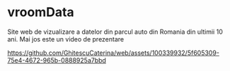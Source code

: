 # vroomData

Site web de vizualizare a datelor din parcul auto din Romania din ultimii 10 ani.
Mai jos este un video de prezentare

https://github.com/GhitescuCaterina/web/assets/100339932/5f605309-75e4-4672-965b-0888925a7bbd

